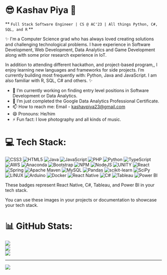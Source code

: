 # 😎 Kashav Piya 👋

** `Full Stack Software Engineer | CS @ AC'23 | All things Python, C#, SQL, and R` **

✨ I'm a Computer Science grad who has always loved creating solutions and challenging technological problems. I have experience in Software Development, Web Development, Data Analytics and Game Development along with some prior research experience in IoT.

In addition to attending different hackathon, and project-based program,, I enjoy learning new languages and frameworks for side projects. I’m currently building most frequently with: Python, Java and JavaScript. I am also familiar with R, SQL, C# and others. ✨


- 🔭 I’m currently working on finding entry level positions in Software Development or Data Analytics. 
- 🌱 I’m just completed the Google Data Analytics Professional Certificate.
- 📫 How to reach me: Email - kashavpiya23@gmail.com 
- 😄 Pronouns: He/him
- ⚡ Fun fact: I love photography and all kinds of music.

# 💻 Tech Stack:
![CSS3](https://img.shields.io/badge/css3-%231572B6.svg?style=for-the-badge&logo=css3&logoColor=white) ![HTML5](https://img.shields.io/badge/html5-%23E34F26.svg?style=for-the-badge&logo=html5&logoColor=white) ![Java](https://img.shields.io/badge/java-%23ED8B00.svg?style=for-the-badge&logo=java&logoColor=white) ![JavaScript](https://img.shields.io/badge/javascript-%23323330.svg?style=for-the-badge&logo=javascript&logoColor=%23F7DF1E) ![PHP](https://img.shields.io/badge/php-%23777BB4.svg?style=for-the-badge&logo=php&logoColor=white) ![Python](https://img.shields.io/badge/python-3670A0?style=for-the-badge&logo=python&logoColor=ffdd54) ![TypeScript](https://img.shields.io/badge/typescript-%23007ACC.svg?style=for-the-badge&logo=typescript&logoColor=white) ![AWS](https://img.shields.io/badge/AWS-%23FF9900.svg?style=for-the-badge&logo=amazon-aws&logoColor=white) ![Anaconda](https://img.shields.io/badge/Anaconda-%2344A833.svg?style=for-the-badge&logo=anaconda&logoColor=white) ![Bootstrap](https://img.shields.io/badge/bootstrap-%23563D7C.svg?style=for-the-badge&logo=bootstrap&logoColor=white) ![NPM](https://img.shields.io/badge/NPM-%23000000.svg?style=for-the-badge&logo=npm&logoColor=white) ![NodeJS](https://img.shields.io/badge/node.js-6DA55F?style=for-the-badge&logo=node.js&logoColor=white) ![UNITY](https://img.shields.io/badge/Unity-%2320232a.svg?style=for-the-badge&logo=unity&logoColor=white) ![React](https://img.shields.io/badge/react-%2320232a.svg?style=for-the-badge&logo=react&logoColor=%2361DAFB) ![Spring](https://img.shields.io/badge/spring-%236DB33F.svg?style=for-the-badge&logo=spring&logoColor=white) ![Apache Maven](https://img.shields.io/badge/Apache%20Maven-C71A36?style=for-the-badge&logo=Apache%20Maven&logoColor=white) ![MySQL](https://img.shields.io/badge/mysql-%2300f.svg?style=for-the-badge&logo=mysql&logoColor=white) ![Pandas](https://img.shields.io/badge/pandas-%23150458.svg?style=for-the-badge&logo=pandas&logoColor=white) ![scikit-learn](https://img.shields.io/badge/scikit--learn-%23F7931E.svg?style=for-the-badge&logo=scikit-learn&logoColor=white) ![SciPy](https://img.shields.io/badge/SciPy-%230C55A5.svg?style=for-the-badge&logo=scipy&logoColor=%white) ![LINUX](https://img.shields.io/badge/Linux-FCC624?style=for-the-badge&logo=linux&logoColor=black) ![Arduino](https://img.shields.io/badge/-Arduino-00979D?style=for-the-badge&logo=Arduino&logoColor=white) ![Docker](https://img.shields.io/badge/docker-%230db7ed.svg?style=for-the-badge&logo=docker&logoColor=white) 
![React Native](https://img.shields.io/badge/react--native-%2320232a.svg?style=for-the-badge&logo=react&logoColor=%2361DAFB) ![C#](https://img.shields.io/badge/c%23-%23239120.svg?style=for-the-badge&logo=c-sharp&logoColor=white) ![Tableau](https://img.shields.io/badge/Tableau-%23E97627.svg?style=for-the-badge&logo=Tableau&logoColor=white) ![Power BI](https://img.shields.io/badge/Power%20BI-%2300BFFF.svg?style=for-the-badge&logo=Power%20BI&logoColor=white)

These badges represent React Native, C#, Tableau, and Power BI in your tech stack.


You can use these images in your projects or documentation to showcase your tech stack.
# 📊 GitHub Stats:
![](https://github-readme-stats.vercel.app/api?username=kashavpiya&theme=dark&hide_border=true&include_all_commits=true&count_private=true)<br/>
![](https://github-readme-streak-stats.herokuapp.com/?user=kashavpiya&theme=dark&hide_border=true)<br/>
![](https://github-readme-stats.vercel.app/api/top-langs/?username=kashavpiya&theme=dark&hide_border=true&include_all_commits=true&count_private=true&layout=compact)

---
[![](https://visitcount.itsvg.in/api?id=kashavpiya&icon=0&color=0)](https://visitcount.itsvg.in)

<!-- Proudly created with GPRM ( https://gprm.itsvg.in ) -->
